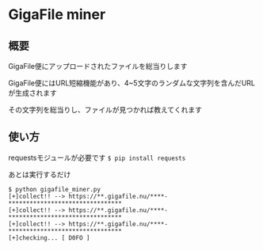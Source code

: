 # GigaFile miner
## 概要
GigaFile便にアップロードされたファイルを総当りします

GigaFile便にはURL短縮機能があり、4~5文字のランダムな文字列を含んだURLが生成されます

その文字列を総当りし、ファイルが見つかれば教えてくれます
 ## 使い方
 requestsモジュールが必要です
 `$ pip install requests`
 
 あとは実行するだけ
 ```
 $ python gigafile_miner.py 
[+]collect!! --> https://**.gigafile.nu/****-********************************
[+]collect!! --> https://**.gigafile.nu/****-********************************
[+]collect!! --> https://**.gigafile.nu/****-********************************
[+]checking... [ D0FO ]
```
